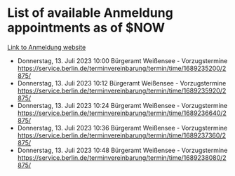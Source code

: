 # List of available Anmeldung appointments as of $NOW
[Link to Anmeldung website](https://service.berlin.de/terminvereinbarung/termin/tag.php?termin=1&anliegen[]=120686&dienstleisterlist=122210,122217,327316,122219,327312,122227,327314,122231,327346,122243,327348,122254,122252,329742,122260,329745,122262,329748,122271,327278,122273,327274,122277,327276,330436,122280,327294,122282,327290,122284,327292,122291,327270,122285,327266,122286,327264,122296,327268,150230,329760,122297,327286,122294,327284,122312,329763,122314,329775,122304,327330,122311,327334,122309,327332,317869,122281,327352,122279,329772,122283,122276,327324,122274,327326,122267,329766,122246,327318,122251,327320,122257,327322,122208,327298,122226,327300&herkunft=http%3A%2F%2Fservice.berlin.de%2Fdienstleistung%2F120686%2F)
- Donnerstag, 13. Juli 2023 10:00 Bürgeramt Weißensee - Vorzugstermine https://service.berlin.de/terminvereinbarung/termin/time/1689235200/2875/
- Donnerstag, 13. Juli 2023 10:12 Bürgeramt Weißensee - Vorzugstermine https://service.berlin.de/terminvereinbarung/termin/time/1689235920/2875/
- Donnerstag, 13. Juli 2023 10:24 Bürgeramt Weißensee - Vorzugstermine https://service.berlin.de/terminvereinbarung/termin/time/1689236640/2875/
- Donnerstag, 13. Juli 2023 10:36 Bürgeramt Weißensee - Vorzugstermine https://service.berlin.de/terminvereinbarung/termin/time/1689237360/2875/
- Donnerstag, 13. Juli 2023 10:48 Bürgeramt Weißensee - Vorzugstermine https://service.berlin.de/terminvereinbarung/termin/time/1689238080/2875/
